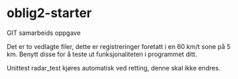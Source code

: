 # oblig2-starter
GIT samarbeids oppgave

Det er to vedlagte filer, dette er registreringer foretatt i en 60 km/t sone på 5 km. Benytt disse for å teste ut funksjonaliteten i programmet ditt.

Unittest radar_test kjøres automatisk ved retting, denne skal ikke endres.
